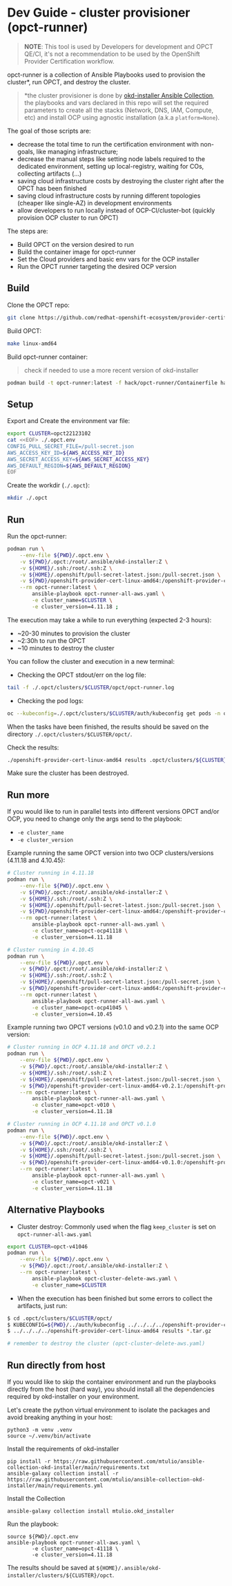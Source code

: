 # Dev Guide - cluster provisioner (opct-runner)

> **NOTE**: This tool is used by Developers for development and OPCT QE/CI, it's not a recommendation to be used by the OpenShift Provider Certification workflow.

opct-runner is a collection of Ansible Playbooks used to provision the cluster*, run OPCT, and destroy the cluster.

> *the cluster provisioner is done by [okd-installer Ansible Collection](https://galaxy.ansible.com/mtulio/okd_installer), the playbooks and vars declared in this repo will set the required parameters to create all the stacks (Network, DNS, IAM, Compute, etc) and install OCP using agnostic installation (a.k.a `platform=None`).

The goal of those scripts are:

- decrease the total time to run the certification environment with non-goals, like managing infrastructure;
- decrease the manual steps like setting node labels required to the dedicated environment, setting up local-registry, waiting for COs, collecting artifacts (...)
- saving cloud infrastructure costs by destroying the cluster right after the OPCT has been finished
- saving cloud infrastructure costs by running different topologies (cheaper like single-AZ) in development environments
- allow developers to run locally instead of OCP-CI/cluster-bot (quickly provision OCP cluster to run OPCT)

The steps are:

- Build OPCT on the version desired to run
- Build the container image for opct-runner
- Set the Cloud providers and basic env vars for the OCP installer
- Run the OPCT runner targeting the desired OCP version

## Build

Clone the OPCT repo:

```bash
git clone https://github.com/redhat-openshift-ecosystem/provider-certification-tool.git
```

Build OPCT:

```bash
make linux-amd64
```

Build opct-runner container:

> check if needed to use a more recent version of okd-installer

```bash
podman build -t opct-runner:latest -f hack/opct-runner/Containerfile hack/opct-runner/
```

## Setup

Export and Create the environment var file:

```bash
export CLUSTER=opct22123102
cat <<EOF> ./.opct.env
CONFIG_PULL_SECRET_FILE=/pull-secret.json
AWS_ACCESS_KEY_ID=${AWS_ACCESS_KEY_ID}
AWS_SECRET_ACCESS_KEY=${AWS_SECRET_ACCESS_KEY}
AWS_DEFAULT_REGION=${AWS_DEFAULT_REGION}
EOF
```

Create the workdir (`./.opct`):

```bash
mkdir ./.opct
```

## Run

Run the opct-runner:

```bash
podman run \
    --env-file ${PWD}/.opct.env \
    -v ${PWD}/.opct:/root/.ansible/okd-installer:Z \
    -v ${HOME}/.ssh:/root/.ssh:Z \
    -v ${HOME}/.openshift/pull-secret-latest.json:/pull-secret.json \
    -v ${PWD}/openshift-provider-cert-linux-amd64:/openshift-provider-cert:Z \
    --rm opct-runner:latest \
        ansible-playbook opct-runner-all-aws.yaml \
        -e cluster_name=$CLUSTER \
        -e cluster_version=4.11.18 ;
```

The execution may take a while to run everything (expected 2-3 hours):

- ~20-30 minutes to provision the cluster
- ~2:30h to run the OPCT
- ~10 minutes to destroy the cluster

You can follow the cluster and execution in a new terminal:

- Checking the OPCT stdout/err on the log file:

```bash
tail -f ./.opct/clusters/$CLUSTER/opct/opct-runner.log
```

- Checking the pod logs:

```bash
oc --kubeconfig=./.opct/clusters/$CLUSTER/auth/kubeconfig get pods -n openshift-provider-certification
```

When the tasks have been finished, the results should be saved on the directory `./.opct/clusters/$CLUSTER/opct/`.

Check the results:

```bash
./openshift-provider-cert-linux-amd64 results .opct/clusters/${CLUSTER}/opct/*.tar.gz
```

Make sure the cluster has been destroyed.

## Run more

If you would like to run in parallel tests into different versions OPCT and/or OCP, you need to change only the args send to the playbook:

- `-e cluster_name`
- `-e cluster_version`

Example running the same OPCT version into two OCP clusters/versions (4.11.18 and 4.10.45):

```bash
# Cluster running in 4.11.18
podman run \
    --env-file ${PWD}/.opct.env \
    -v ${PWD}/.opct:/root/.ansible/okd-installer:Z \
    -v ${HOME}/.ssh:/root/.ssh:Z \
    -v ${HOME}/.openshift/pull-secret-latest.json:/pull-secret.json \
    -v ${PWD}/openshift-provider-cert-linux-amd64:/openshift-provider-cert:Z \
    --rm opct-runner:latest \
        ansible-playbook opct-runner-all-aws.yaml \
        -e cluster_name=opct-ocp41118 \
        -e cluster_version=4.11.18

# Cluster running in 4.10.45
podman run \
    --env-file ${PWD}/.opct.env \
    -v ${PWD}/.opct:/root/.ansible/okd-installer:Z \
    -v ${HOME}/.ssh:/root/.ssh:Z \
    -v ${HOME}/.openshift/pull-secret-latest.json:/pull-secret.json \
    -v ${PWD}/openshift-provider-cert-linux-amd64:/openshift-provider-cert:Z \
    --rm opct-runner:latest \
        ansible-playbook opct-runner-all-aws.yaml \
        -e cluster_name=opct-ocp41045 \
        -e cluster_version=4.10.45
```

Example running two OPCT versions (v0.1.0 and v0.2.1) into the same OCP version:

```bash
# Cluster running in OCP 4.11.18 and OPCT v0.2.1
podman run \
    --env-file ${PWD}/.opct.env \
    -v ${PWD}/.opct:/root/.ansible/okd-installer:Z \
    -v ${HOME}/.ssh:/root/.ssh:Z \
    -v ${HOME}/.openshift/pull-secret-latest.json:/pull-secret.json \
    -v ${PWD}/openshift-provider-cert-linux-amd64-v0.2.1:/openshift-provider-cert:Z \
    --rm opct-runner:latest \
        ansible-playbook opct-runner-all-aws.yaml \
        -e cluster_name=opct-v010 \
        -e cluster_version=4.11.18

# Cluster running in OCP 4.11.18 and OPCT v0.1.0
podman run \
    --env-file ${PWD}/.opct.env \
    -v ${PWD}/.opct:/root/.ansible/okd-installer:Z \
    -v ${HOME}/.ssh:/root/.ssh:Z \
    -v ${HOME}/.openshift/pull-secret-latest.json:/pull-secret.json \
    -v ${PWD}/openshift-provider-cert-linux-amd64-v0.1.0:/openshift-provider-cert:Z \
    --rm opct-runner:latest \
        ansible-playbook opct-runner-all-aws.yaml \
        -e cluster_name=opct-v021 \
        -e cluster_version=4.11.18
```

## Alternative Playbooks

- Cluster destroy: Commonly used when the flag `keep_cluster` is set on `opct-runner-all-aws.yaml`

```bash
export CLUSTER=opct-v41046
podman run \
    --env-file ${PWD}/.opct.env \
    -v ${PWD}/.opct:/root/.ansible/okd-installer:Z \
    --rm opct-runner:latest \
        ansible-playbook opct-cluster-delete-aws.yaml \
        -e cluster_name=$CLUSTER
```

- When the execution has been finished but some errors to collect the artifacts, just run:

```bash
$ cd .opct/clusters/$CLUSTER/opct/
$ KUBECONFIG=${PWD}/../auth/kubeconfig ../../../../openshift-provider-cert-linux-amd64 retrieve
$ ../../../../openshift-provider-cert-linux-amd64 results *.tar.gz

# remember to destroy the cluster (opct-cluster-delete-aws.yaml)
```


## Run directly from host

If you would like to skip the container environment and run the playbooks directly from the host (hard way), you should install all the dependencies required by okd-installer on your environment.

Let's create the python virtual environment to isolate the packages and avoid breaking anything in your host:

~~~
python3 -m venv .venv
source ~/.venv/bin/activate
~~~

Install the requirements of okd-installer

~~~
pip install -r https://raw.githubusercontent.com/mtulio/ansible-collection-okd-installer/main/requirements.txt
ansible-galaxy collection install -r https://raw.githubusercontent.com/mtulio/ansible-collection-okd-installer/main/requirements.yml
~~~

Install the Collection

~~~
ansible-galaxy collection install mtulio.okd_installer
~~~

Run the playbook:

~~~
source ${PWD}/.opct.env
ansible-playbook opct-runner-all-aws.yaml \
        -e cluster_name=opct-41118 \
        -e cluster_version=4.11.18
~~~

The results should be saved at `${HOME}/.ansible/okd-installer/clusters/${CLUSTER}/opct`.
